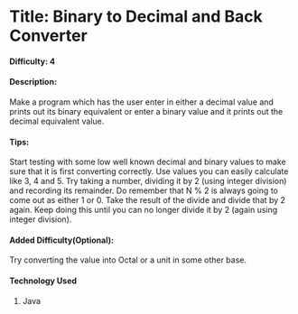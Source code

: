 # Title: Binary to Decimal and Back Converter
#### Difficulty: 4
#### Description:
Make a program which has the user enter in either a decimal value and prints out
its binary equivalent or enter a binary value and it prints out the decimal equivalent value.

#### Tips:
Start testing with some low well known decimal and binary values to make sure that it is
first converting correctly. Use values you can easily calculate like 3, 4 and 5. Try taking a
number, dividing it by 2 (using integer division) and recording its remainder. Do remember that
N % 2 is always going to come out as either 1 or 0. Take the result of the divide and divide that
by 2 again. Keep doing this until you can no longer divide it by 2 (again using integer division).

#### Added Difficulty(Optional):
Try converting the value into Octal or a unit in some other base.

#### Technology Used
1. Java
